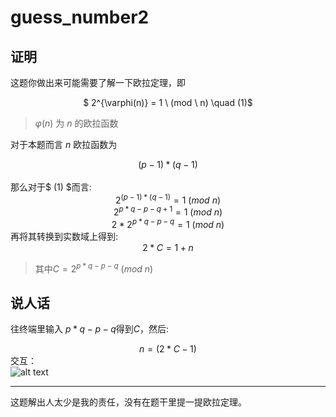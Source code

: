 # guess_number2 
## 证明
这题你做出来可能需要了解一下欧拉定理，即<div align="center">
$ 2^{\varphi(n)} = 1 \ (mod \ n) \quad (1)$</div>
> $\varphi(n)$ 为 $n$ 的欧拉函数

对于本题而言 $n$ 欧拉函数为<div align="center">
$(p-1)*(q-1)$ </div>  
那么对于$ (1) $而言:<div align="center">
$2^{(p-1)*(q-1)} = 1 \ (mod \ n)$  
$2^{p*q - p - q + 1} = 1 \ (mod \ n)$  
$2 * 2^{p*q - p - q} = 1 \ (mod \ n)$</div>
再将其转换到实数域上得到:<div align="center">
$2* C = 1 + n$</div>  
> 其中$C = 2^{p*q - p - q} \ (mod \ n)$

## 说人话  
往终端里输入 $p*q - p -q$得到$C$，然后:<div align="center">
$n = (2*C - 1)$</div>
交互：  
![alt text](./image/127.png)  

---
这题解出人太少是我的责任，没有在题干里提一提欧拉定理。

